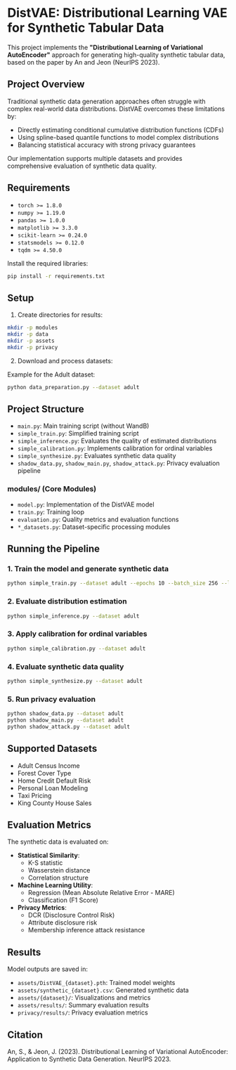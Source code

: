 # DistVAE: Distributional Learning VAE for Synthetic Tabular Data

This project implements the **"Distributional Learning of Variational AutoEncoder"** approach for generating high-quality synthetic tabular data, based on the paper by An and Jeon (NeurIPS 2023).

## Project Overview

Traditional synthetic data generation approaches often struggle with complex real-world data distributions. DistVAE overcomes these limitations by:

- Directly estimating conditional cumulative distribution functions (CDFs)
- Using spline-based quantile functions to model complex distributions
- Balancing statistical accuracy with strong privacy guarantees

Our implementation supports multiple datasets and provides comprehensive evaluation of synthetic data quality.

## Requirements

- `torch >= 1.8.0`
- `numpy >= 1.19.0`
- `pandas >= 1.0.0`
- `matplotlib >= 3.3.0`
- `scikit-learn >= 0.24.0`
- `statsmodels >= 0.12.0`
- `tqdm >= 4.50.0`

Install the required libraries:

```bash
pip install -r requirements.txt
```

## Setup

1. Create directories for results:

```bash
mkdir -p modules
mkdir -p data
mkdir -p assets
mkdir -p privacy
```

2. Download and process datasets:

Example for the Adult dataset:

```bash
python data_preparation.py --dataset adult
```

## Project Structure

- `main.py`: Main training script (without WandB)
- `simple_train.py`: Simplified training script
- `simple_inference.py`: Evaluates the quality of estimated distributions
- `simple_calibration.py`: Implements calibration for ordinal variables
- `simple_synthesize.py`: Evaluates synthetic data quality
- `shadow_data.py`, `shadow_main.py`, `shadow_attack.py`: Privacy evaluation pipeline

### modules/ (Core Modules)

- `model.py`: Implementation of the DistVAE model
- `train.py`: Training loop
- `evaluation.py`: Quality metrics and evaluation functions
- `*_datasets.py`: Dataset-specific processing modules

## Running the Pipeline

### 1. Train the model and generate synthetic data

```bash
python simple_train.py --dataset adult --epochs 10 --batch_size 256 --latent_dim 2
```

### 2. Evaluate distribution estimation

```bash
python simple_inference.py --dataset adult
```

### 3. Apply calibration for ordinal variables

```bash
python simple_calibration.py --dataset adult
```

### 4. Evaluate synthetic data quality

```bash
python simple_synthesize.py --dataset adult
```

### 5. Run privacy evaluation

```bash
python shadow_data.py --dataset adult
python shadow_main.py --dataset adult
python shadow_attack.py --dataset adult
```

## Supported Datasets

- Adult Census Income
- Forest Cover Type
- Home Credit Default Risk
- Personal Loan Modeling
- Taxi Pricing
- King County House Sales

## Evaluation Metrics

The synthetic data is evaluated on:

- **Statistical Similarity**:  
  - K-S statistic
  - Wasserstein distance
  - Correlation structure
- **Machine Learning Utility**:  
  - Regression (Mean Absolute Relative Error - MARE)
  - Classification (F1 Score)
- **Privacy Metrics**:  
  - DCR (Disclosure Control Risk)
  - Attribute disclosure risk
  - Membership inference attack resistance

## Results

Model outputs are saved in:

- `assets/DistVAE_{dataset}.pth`: Trained model weights
- `assets/synthetic_{dataset}.csv`: Generated synthetic data
- `assets/{dataset}/`: Visualizations and metrics
- `assets/results/`: Summary evaluation results
- `privacy/results/`: Privacy evaluation metrics


## Citation

An, S., & Jeon, J. (2023). Distributional Learning of Variational AutoEncoder: Application to Synthetic Data Generation. NeurIPS 2023.
